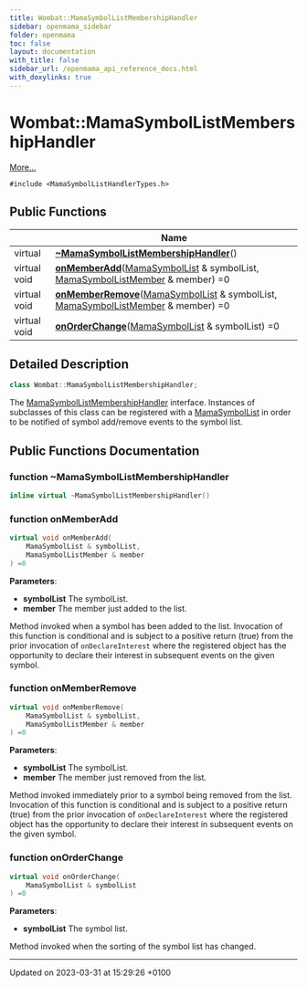 ```yaml
---
title: Wombat::MamaSymbolListMembershipHandler
sidebar: openmama_sidebar
folder: openmama
toc: false
layout: documentation
with_title: false
sidebar_url: /openmama_api_reference_docs.html
with_doxylinks: true
---
```


# Wombat::MamaSymbolListMembershipHandler



 [More...](#detailed-description)


`#include <MamaSymbolListHandlerTypes.h>`

## Public Functions

|                | Name           |
| -------------- | -------------- |
| virtual | **[~MamaSymbolListMembershipHandler](classWombat_1_1MamaSymbolListMembershipHandler.html#function-~mamasymbollistmembershiphandler)**() |
| virtual void | **[onMemberAdd](classWombat_1_1MamaSymbolListMembershipHandler.html#function-onmemberadd)**([MamaSymbolList](classWombat_1_1MamaSymbolList.html) & symbolList, [MamaSymbolListMember](classWombat_1_1MamaSymbolListMember.html) & member) =0 |
| virtual void | **[onMemberRemove](classWombat_1_1MamaSymbolListMembershipHandler.html#function-onmemberremove)**([MamaSymbolList](classWombat_1_1MamaSymbolList.html) & symbolList, [MamaSymbolListMember](classWombat_1_1MamaSymbolListMember.html) & member) =0 |
| virtual void | **[onOrderChange](classWombat_1_1MamaSymbolListMembershipHandler.html#function-onorderchange)**([MamaSymbolList](classWombat_1_1MamaSymbolList.html) & symbolList) =0 |

## Detailed Description

```cpp
class Wombat::MamaSymbolListMembershipHandler;
```


The [MamaSymbolListMembershipHandler](classWombat_1_1MamaSymbolListMembershipHandler.html) interface. Instances of subclasses of this class can be registered with a [MamaSymbolList](classWombat_1_1MamaSymbolList.html) in order to be notified of symbol add/remove events to the symbol list. 

## Public Functions Documentation

### function ~MamaSymbolListMembershipHandler

```cpp
inline virtual ~MamaSymbolListMembershipHandler()
```


### function onMemberAdd

```cpp
virtual void onMemberAdd(
    MamaSymbolList & symbolList,
    MamaSymbolListMember & member
) =0
```


**Parameters**: 

  * **symbolList** The symbolList. 
  * **member** The member just added to the list. 


Method invoked when a symbol has been added to the list. Invocation of this function is conditional and is subject to a positive return (true) from the prior invocation of `onDeclareInterest` where the registered object has the opportunity to declare their interest in subsequent events on the given symbol.


### function onMemberRemove

```cpp
virtual void onMemberRemove(
    MamaSymbolList & symbolList,
    MamaSymbolListMember & member
) =0
```


**Parameters**: 

  * **symbolList** The symbolList. 
  * **member** The member just removed from the list. 


Method invoked immediately prior to a symbol being removed from the list. Invocation of this function is conditional and is subject to a positive return (true) from the prior invocation of `onDeclareInterest` where the registered object has the opportunity to declare their interest in subsequent events on the given symbol.


### function onOrderChange

```cpp
virtual void onOrderChange(
    MamaSymbolList & symbolList
) =0
```


**Parameters**: 

  * **symbolList** The symbol list. 


Method invoked when the sorting of the symbol list has changed.


-------------------------------

Updated on 2023-03-31 at 15:29:26 +0100